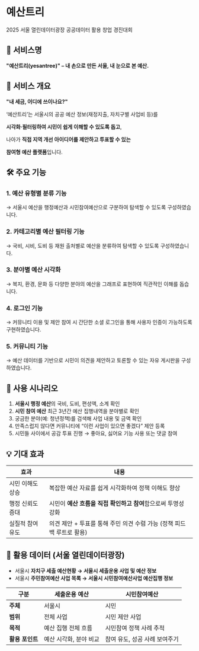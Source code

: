 # 예산트리
2025 서울 열린데이터광장 공공데이터 활용 창업 경진대회


## 🌳 서비스명

**"예산트리(yesantree)" – 내 손으로 만든 서울, 내 눈으로 본 예산.**


## 🎯 서비스 개요

**"내 세금, 어디에 쓰이나요?"**

‘예산트리’는 서울시의 공공 예산 정보(재정지출, 자치구별 사업비 등)를

**시각화·필터링하여 시민이 쉽게 이해할 수 있도록 돕고**,

나아가 **직접 지역 개선 아이디어를 제안하고 투표할 수 있는**

**참여형 예산 플랫폼**입니다.


## 🛠️ 주요 기능

### 1. 예산 유형별 분류 기능

→ 서울시 예산을 행정예산과 시민참여예산으로 구분하여 탐색할 수 있도록 구성하였습니다.

### 2. 카테고리별 예산 필터링 기능

→ 국비, 시비, 도비 등 재원 출처별로 예산을 분류하여 탐색할 수 있도록 구성하였습니다.

### 3. 분야별 예산 시각화

→ 복지, 환경, 문화 등 다양한 분야의 예산을 그래프로 표현하여 직관적인 이해를 돕습니다.

### 4. 로그인 기능

→ 커뮤니티 이용 및 제안 참여 시 간단한 소셜 로그인을 통해 사용자 인증이 가능하도록 구현하였습니다.

### 5. 커뮤니티 기능

→ 예산 데이터를 기반으로 시민이 의견을 제안하고 토론할 수 있는 자유 게시판을 구성하였습니다.


## 🍃 사용 시나리오

1. **서울시 행정 예산**의 국비, 도비, 편성액, 소계 확인
2. **시민 참여 예산** 최근 3년간 예산 집행내역을 분야별로 확인
3. 궁금한 분야(예: 청년정책)를 검색해 사업 내용 및 금액 확인
4. 만족스럽지 않다면 커뮤니티에 “이런 사업이 있으면 좋겠다” 제안 등록
5. 시민들 사이에서 공감 투표 진행 → 좋아요, 싫어요 기능 사용 또는 댓글 참여


## 💡 기대 효과

| **효과** | **내용** |
| --- | --- |
| 시민 이해도 상승 | 복잡한 예산 자료를 쉽게 시각화하여 정책 이해도 향상 |
| 행정 신뢰도 증대 | 시민이 **예산 흐름을 직접 확인하고 참여**함으로써 투명성 강화 |
| 실질적 참여 유도 | 의견 제안 + 투표를 통해 주민 의견 수렴 가능 (정책 피드백 루트로 활용) |


## 🧩 활용 데이터 (서울 열린데이터광장)

- 서울시 **자치구 세출 예산현황 → 서울시 세출운용 사업 및 예산 정보**
- 서울시 **주민참여예산 사업 목록 → 서울시 시민참여예산사업 예산집행 정보**

| 구분 | **세출운용 예산** | **시민참여예산** |
| --- | --- | --- |
| **주체** | 서울시 | 시민 |
| **범위** | 전체 사업 | 시민 제안 사업 |
| **목적** | 예산 집행 전체 흐름 | 시민참여 정책 사례 추적 |
| **활용 포인트** | 예산 시각화, 분야 비교 | 참여 유도, 성공 사례 보여주기 |
